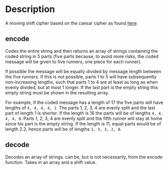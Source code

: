 # Description
A moving shift cipher based on the caesar cipher as found [here](https://www.codewars.com/kata/5508249a98b3234f420000fb)

## encode 
Codes the entire string and then returns an array of strings containing the coded string in 5 parts (five parts because, to avoid more risks, the coded message will be given to five runners, one piece for each runner).

If possible the message will be equally divided by message length between the five runners. If this is not possible, parts 1 to 5 will have subsequently non-increasing lengths, such that parts 1 to 4 are at least as long as when evenly divided, but at most 1 longer. If the last part is the empty string this empty string must be shown in the resulting array.

For example, if the coded message has a length of 17 the five parts will have lengths of `4, 4, 4, 4, 1`. The parts 1, 2, 3, 4 are evenly split and the last part of length 1 is shorter. If the length is 16 the parts will be of lengths `4, 4, 4, 4, 0`. Parts 1, 2, 3, 4 are evenly split and the fifth runner will stay at home since his part is the empty string. If the length is 11, equal parts would be of length 2.2, hence parts will be of lengths `3, 3, 3, 2, 0`.

## decode 
Decodes an array of strings. can be, but is not necessarily, from the encode function. Takes in an array and a shift value. 